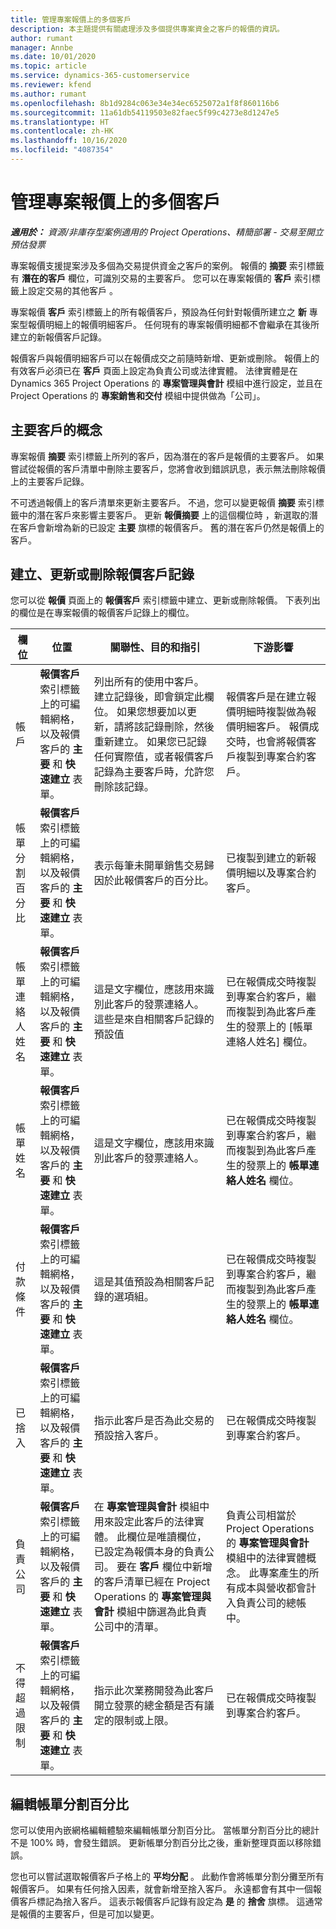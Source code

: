 ```yaml
---
title: 管理專案報價上的多個客戶
description: 本主題提供有關處理涉及多個提供專案資金之客戶的報價的資訊。
author: rumant
manager: Annbe
ms.date: 10/01/2020
ms.topic: article
ms.service: dynamics-365-customerservice
ms.reviewer: kfend
ms.author: rumant
ms.openlocfilehash: 8b1d9284c063e34e34ec6525072a1f8f860116b6
ms.sourcegitcommit: 11a61db54119503e82faec5f99c4273e8d1247e5
ms.translationtype: HT
ms.contentlocale: zh-HK
ms.lasthandoff: 10/16/2020
ms.locfileid: "4087354"
---
```

# <a name="manage-multiple-customers-on-project-quotes"></a>管理專案報價上的多個客戶

_**適用於：** 資源/非庫存型案例適用的 Project Operations、精簡部署 - 交易至開立預估發票_

專案報價支援提案涉及多個為交易提供資金之客戶的案例。 報價的 **摘要** 索引標籤有 **潛在的客戶** 欄位，可識別交易的主要客戶。 您可以在專案報價的 **客戶** 索引標籤上設定交易的其他客戶 。

專案報價 **客戶** 索引標籤上的所有報價客戶，預設為任何針對報價所建立之 **新** 專案型報價明細上的報價明細客戶。 任何現有的專案報價明細都不會繼承在其後所建立的新報價客戶記錄。

報價客戶與報價明細客戶可以在報價成交之前隨時新增、更新或刪除。 報價上的有效客戶必須已在 **客戶** 頁面上設定為負責公司或法律實體。 法律實體是在 Dynamics 365 Project Operations 的 **專案管理與會計** 模組中進行設定，並且在 Project Operations 的 **專案銷售和交付** 模組中提供做為「公司」。

## <a name="concept-of-a-primary-customer"></a>主要客戶的概念

專案報價 **摘要** 索引標籤上所列的客戶，因為潛在的客戶是報價的主要客戶。 如果嘗試從報價的客戶清單中刪除主要客戶，您將會收到錯誤訊息，表示無法刪除報價上的主要客戶記錄。

不可透過報價上的客戶清單來更新主要客戶。 不過，您可以變更報價 **摘要** 索引標籤中的潛在客戶來影響主要客戶。 更新 **報價摘要** 上的這個欄位時 ，新選取的潛在客戶會新增為新的已設定 **主要** 旗標的報價客戶。 舊的潛在客戶仍然是報價上的客戶。

## <a name="create-update-or-delete-a-quote-customer-record"></a>建立、更新或刪除報價客戶記錄

您可以從 **報價** 頁面上的 **報價客戶** 索引標籤中建立、更新或刪除報價。 下表列出的欄位是在專案報價的報價客戶記錄上的欄位。

| **欄位** | **位置** | **關聯性、目的和指引** | **下游影響** |
| --- | --- | --- | --- |
| 帳戶 | **報價客戶** 索引標籤上的可編輯網格，以及報價客戶的 **主要** 和 **快速建立** 表單。 | 列出所有的使用中客戶。 建立記錄後，即會鎖定此欄位。 如果您想要加以更新，請將該記錄刪除，然後重新建立。 如果您已記錄任何實際值，或者報價客戶記錄為主要客戶時，允許您刪除該記錄。 | 報價客戶是在建立報價明細時複製做為報價明細客戶。 報價成交時，也會將報價客戶複製到專案合約客戶。 |
| 帳單分割百分比 | **報價客戶** 索引標籤上的可編輯網格，以及報價客戶的 **主要** 和 **快速建立** 表單。 | 表示每筆未開單銷售交易歸因於此報價客戶的百分比。 | 已複製到建立的新報價明細以及專案合約客戶。 |
| 帳單連絡人姓名 | **報價客戶** 索引標籤上的可編輯網格，以及報價客戶的 **主要** 和 **快速建立** 表單。 | 這是文字欄位，應該用來識別此客戶的發票連絡人。 這些是來自相關客戶記錄的預設值 | 已在報價成交時複製到專案合約客戶，繼而複製到為此客戶產生的發票上的 [帳單連絡人姓名] 欄位。 |
| 帳單姓名 | **報價客戶** 索引標籤上的可編輯網格，以及報價客戶的 **主要** 和 **快速建立** 表單。 | 這是文字欄位，應該用來識別此客戶的發票連絡人。 | 已在報價成交時複製到專案合約客戶，繼而複製到為此客戶產生的發票上的 **帳單連絡人姓名** 欄位。 |
| 付款條件 | **報價客戶** 索引標籤上的可編輯網格，以及報價客戶的 **主要** 和 **快速建立** 表單。 | 這是其值預設為相關客戶記錄的選項組。 | 已在報價成交時複製到專案合約客戶，繼而複製到為此客戶產生的發票上的 **帳單連絡人姓名** 欄位。 |
| 已捨入 | **報價客戶** 索引標籤上的可編輯網格，以及報價客戶的 **主要** 和 **快速建立** 表單。 | 指示此客戶是否為此交易的預設捨入客戶。 | 已在報價成交時複製到專案合約客戶。 |
| 負責公司 | **報價客戶** 索引標籤上的可編輯網格，以及報價客戶的 **主要** 和 **快速建立** 表單。 | 在 **專案管理與會計** 模組中用來設定此客戶的法律實體。 此欄位是唯讀欄位，已設定為報價本身的負責公司。 要在 **客戶** 欄位中新增的客戶清單已經在 Project Operations 的 **專案管理與會計** 模組中篩選為此負責公司中的清單。 | 負責公司相當於 Project Operations 的 **專案管理與會計** 模組中的法律實體概念。 此專案產生的所有成本與營收都會計入負責公司的總帳中。 |
| 不得超過限制 | **報價客戶** 索引標籤上的可編輯網格，以及報價客戶的 **主要** 和 **快速建立** 表單。 | 指示此次業務開發為此客戶開立發票的總金額是否有議定的限制或上限。 | 已在報價成交時複製到專案合約客戶。 |

## <a name="editing-billing-split-percentages"></a>編輯帳單分割百分比

您可以使用內嵌網格編輯體驗來編輯帳單分割百分比。 當帳單分割百分比的總計不是 100% 時，會發生錯誤。 更新帳單分割百分比之後，重新整理頁面以移除錯誤。

您也可以嘗試選取報價客戶子格上的 **平均分配** 。 此動作會將帳單分割分攤至所有報價客戶。 如果有任何捨入因素，就會新增至捨入客戶。 永遠都會有其中一個報價客戶標記為捨入客戶。 這表示報價客戶記錄有設定為 **是** 的 **捨舍** 旗標。 這通常是報價的主要客戶，但是可加以變更。